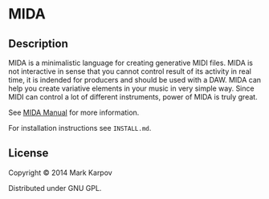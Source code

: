 # MIDA

## Description

MIDA is a minimalistic language for creating generative MIDI
files. MIDA is not interactive in sense that you cannot control result
of its activity in real time, it is indended for producers and should
be used with a DAW. MIDA can help you create variative elements in
your music in very simple way. Since MIDI can control a lot of
different instruments, power of MIDA is truly great.

See [MIDA Manual](http://mrkkrp.github.io/mida/) for more information.

For installation instructions see `INSTALL.md`.

## License

Copyright © 2014 Mark Karpov

Distributed under GNU GPL.
